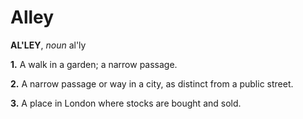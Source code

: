 # Alley

**AL'LEY**, _noun_ al'ly

**1.** A walk in a garden; a narrow passage.

**2.** A narrow passage or way in a city, as distinct from a public street.

**3.** A place in London where stocks are bought and sold.